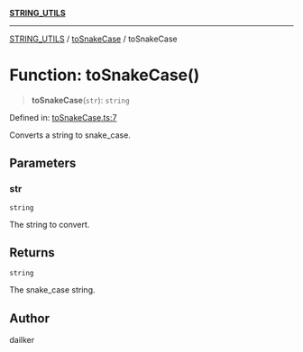 [**STRING_UTILS**](../../README.md)

***

[STRING_UTILS](../../README.md) / [toSnakeCase](../README.md) / toSnakeCase

# Function: toSnakeCase()

> **toSnakeCase**(`str`): `string`

Defined in: [toSnakeCase.ts:7](https://github.com/dailker/everyutil/blob/f4f23239544adddf4db86c16dea30bd7bb33b26e/src/string/toSnakeCase.ts#L7)

Converts a string to snake_case.

## Parameters

### str

`string`

The string to convert.

## Returns

`string`

The snake_case string.

## Author

dailker
